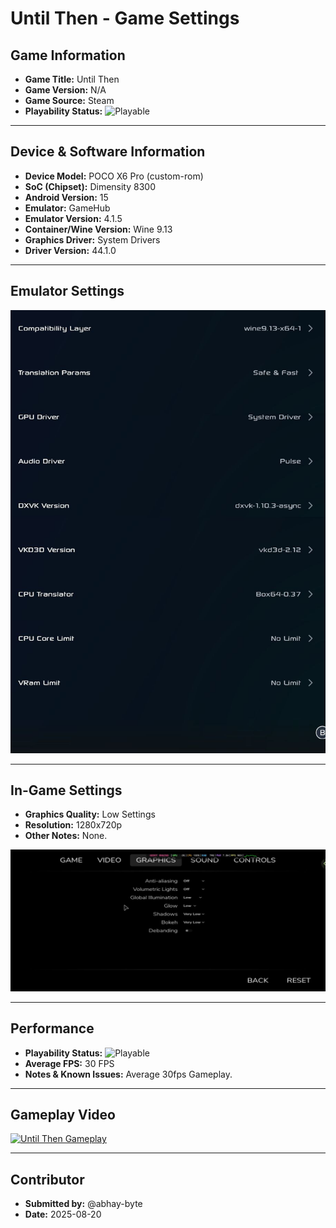 # Until Then - Game Settings

## Game Information

*   **Game Title:** Until Then
*   **Game Version:** N/A
*   **Game Source:** Steam
*   **Playability Status:** ![Playable](https://img.shields.io/badge/Playable-4CAF50?style=for-the-badge)

---

## Device & Software Information

*   **Device Model:** POCO X6 Pro (custom-rom)
*   **SoC (Chipset):** Dimensity 8300
*   **Android Version:** 15
*   **Emulator:** GameHub
*   **Emulator Version:** 4.1.5
*   **Container/Wine Version:** Wine 9.13
*   **Graphics Driver:** System Drivers
*   **Driver Version:** 44.1.0

---

## Emulator Settings


![Emulator Settings](../../settings/s1-untill-then.jpg)

---

## In-Game Settings

*   **Graphics Quality:** Low Settings
*   **Resolution:** 1280x720p
*   **Other Notes:** None.

![In-Game Settings](../../settings/g1-untill-then.jpg)

---

## Performance

*   **Playability Status:** ![Playable](https://img.shields.io/badge/Playable-4CAF50?style=for-the-badge)
*   **Average FPS:** 30 FPS
*   **Notes & Known Issues:** Average 30fps Gameplay.

---

## Gameplay Video

[![Until Then Gameplay](https://img.youtube.com/vi/gb7B_4jNvog/0.jpg)](https://www.youtube.com/watch?v=gb7B_4jNvog)

---

## Contributor

*   **Submitted by:** @abhay-byte
*   **Date:** 2025-08-20